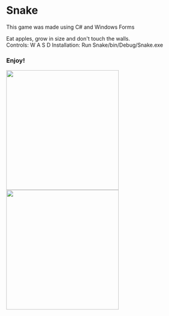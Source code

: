 Snake
===
This game was made using C# and Windows Forms

Eat apples, grow in size and don't touch the walls.<br>
Controls: W A S D 
 Installation: Run Snake/bin/Debug/Snake.exe
### Enjoy!
<img src="https://user-images.githubusercontent.com/23034890/34440092-dbbbb028-ecc3-11e7-9e09-6aa504ff6d14.jpg" width="300" height="320"/>
<img src="https://user-images.githubusercontent.com/23034890/34440091-db9ea3ac-ecc3-11e7-9d47-b7b72b5c283f.jpg" width="300" height="320"/>
